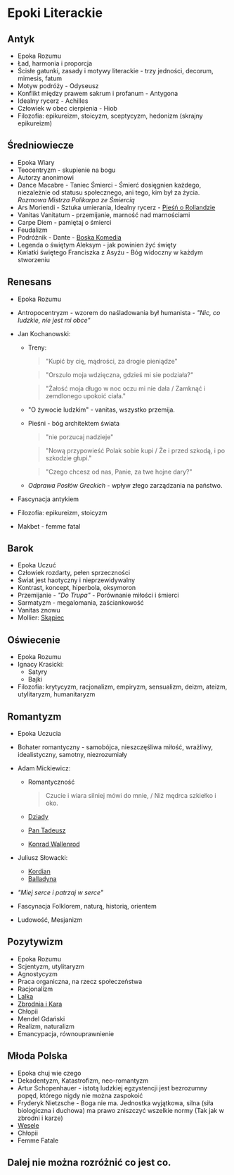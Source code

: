 # Epoki Literackie

## Antyk

- Epoka Rozumu
- Ład, harmonia i proporcja
- Ścisłe gatunki, zasady i motywy literackie - trzy jedności, decorum, mimesis, fatum
- Motyw podróży - Odyseusz
- Konflikt między prawem sakrum i profanum - Antygona
- Idealny rycerz - Achilles
- Człowiek w obec cierpienia - Hiob
- Filozofia: epikureizm, stoicyzm, sceptycyzm, hedonizm (skrajny epikureizm)

## Średniowiecze

- Epoka Wiary
- Teocentryzm - skupienie na bogu
- Autorzy anonimowi
- Dance Macabre - Taniec Śmierci - Śmierć dosięgnien każdego, niezależnie od statusu społecznego, ani tego, kim był za życia. *Rozmowa Mistrza Polikarpa ze Śmiercią*
- Ars Moriendi - Sztuka umierania, Idealny rycerz - [Pieśń o Rollandzie](lektury/Piesn%20O%20Rolandzie.md)
- Vanitas Vanitatum - przemijanie, marność nad marnościami
- Carpe Diem - pamiętaj o śmierci
- Feudalizm
- Podróżnik - Dante - [Boska Komedia](lektury/Boska%20Komedia.md)
- Legenda o świętym Aleksym - jak powinien żyć święty
- Kwiatki świętego Franciszka z Asyżu - Bóg widoczny w każdym stworzeniu

## Renesans

- Epoka Rozumu

- Antropocentryzm - wzorem do naśladowania był humanista - *"Nic, co ludzkie, nie jest mi obce"*

- Jan Kochanowski:
  
  - Treny:
    
    > "Kupić by cię, mądrości, za drogie pieniądze"
    
    > "Orszulo moja wdzięczna, gdzieś mi sie podziała?"
    
    > "Żałość moja długo w noc oczu mi nie dała / Zamknąć i zemdlonego upokoić ciała."
  
  - "O żywocie ludzkim" - vanitas, wszystko przemija.
  
  - Pieśni - bóg architektem świata
    
    > "nie porzucaj nadzieje"
    
    > "Nową przypowieść Polak sobie kupi / Że i przed szkodą, i po szkodzie głupi."
    
    > "Czego chcesz od nas, Panie, za twe hojne dary?"
  
  - *Odprawa Posłów Greckich* - wpływ złego zarządzania na państwo.

- Fascynacja antykiem

- Filozofia: epikureizm, stoicyzm

- Makbet - femme fatal

## Barok

- Epoka Uczuć
- Człowiek rozdarty, pełen sprzeczności
- Świat jest haotyczny i nieprzewidywalny
- Kontrast, koncept, hiperbola, oksymoron
- Przemijanie - *"Do Trupa"* - Porównanie miłości i śmierci
- Sarmatyzm - megalomania, zaściankowość
- Vanitas znowu
- Mollier: [Skąpiec](lektury/Skąpiec.md)

## Oświecenie

- Epoka Rozumu
- Ignacy Krasicki:
  - Satyry
  - Bajki
- Filozofia: krytycyzm, racjonalizm, empiryzm, sensualizm, deizm, ateizm, utylitaryzm, humanitaryzm

## Romantyzm

- Epoka Uczucia

- Bohater romantyczny - samobójca, nieszczęśliwa miłość, wrażliwy, idealistyczny, samotny, niezrozumiały

- Adam Mickiewicz:
  
  - Romantyczność
    
    > Czucie i wiara silniej mówi do mnie, / Niż mędrca szkiełko i oko.
  
  - [Dziady](lektury/Dziady.md)
  
  - [Pan Tadeusz](lektury/Pan%20Tadeusz.md)
  
  - [Konrad Wallenrod](lektury/Konrad%20Wallenrod.md)

- Juliusz Słowacki:
  
  - [Kordian](lektury/Kordian.md)
  - [Balladyna](lektury/Balladyna.md)

- *"Miej serce i patrzaj w serce"*

- Fascynacja Folklorem, naturą, historią, orientem

- Ludowość, Mesjanizm

## Pozytywizm

- Epoka Rozumu
- Scjentyzm, utylitaryzm
- Agnostycyzm
- Praca organiczna, na rzecz społeczeństwa
- Racjonalizm
- [Lalka](lektury/Lalka.md)
- [Zbrodnia i Kara](lektury/Zbrodnia%20i%20Kara.md)
- Chłopii
- Mendel Gdański
- Realizm, naturalizm
- Emancypacja, równouprawnienie

## Młoda Polska

- Epoka chuj wie czego
- Dekadentyzm, Katastrofizm, neo-romantyzm
- Artur Schopenhauer - istotą ludzkiej egzystencji jest bezrozumny popęd, którego
  nigdy nie można zaspokoić
- Fryderyk Nietzsche - Boga nie ma. Jednostka wyjątkowa, silna (siła biologiczna i duchowa)
  ma prawo zniszczyć wszelkie normy (Tak jak w zbrodni i karze)
- [Wesele](lektury/Wesele.md)
- Chłopii
- Femme Fatale

## Dalej nie można rozróżnić co jest co.
